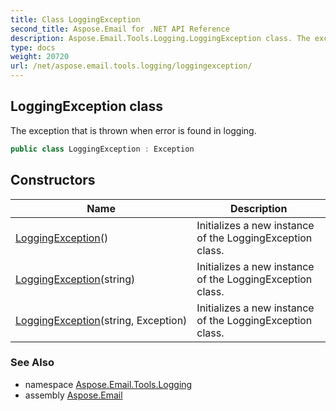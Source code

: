 ```yaml
---
title: Class LoggingException
second_title: Aspose.Email for .NET API Reference
description: Aspose.Email.Tools.Logging.LoggingException class. The exception that is thrown when error is found in logging
type: docs
weight: 20720
url: /net/aspose.email.tools.logging/loggingexception/
---
```

## LoggingException class

The exception that is thrown when error is found in logging.

```csharp
public class LoggingException : Exception
```

## Constructors

| Name | Description |
| --- | --- |
| [LoggingException](loggingexception/#constructor)() | Initializes a new instance of the LoggingException class. |
| [LoggingException](loggingexception/#constructor_1)(string) | Initializes a new instance of the LoggingException class. |
| [LoggingException](loggingexception/#constructor_2)(string, Exception) | Initializes a new instance of the LoggingException class. |

### See Also

* namespace [Aspose.Email.Tools.Logging](../../aspose.email.tools.logging/)
* assembly [Aspose.Email](../../)


